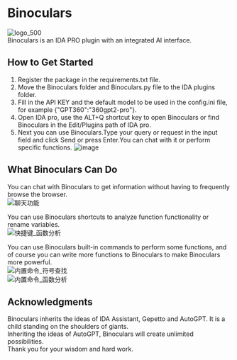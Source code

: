 # Binoculars
![logo_500](https://github.com/user-attachments/assets/ff9fb4a1-82be-4b1d-b755-a3187bd6d610)  
Binoculars is an IDA PRO plugin with an integrated AI interface.  
 

## How to Get Started
1. Register the package in the requirements.txt file.
2. Move the Binoculars folder and Binoculars.py file to the IDA plugins folder.
3. Fill in the API KEY and the default model to be used in the config.ini file, for example {"GPT360":"360gpt2-pro"}.
4. Open IDA pro, use the ALT+Q shortcut key to open Binoculars or find Binoculars in the Edit/Plugins path of IDA pro.
5. Next you can use Binoculars.Type your query or request in the input field and click Send or press Enter.You can chat with it or perform specific functions.
![image](https://github.com/user-attachments/assets/766532dd-d972-4250-9a10-dcc70ef5e5ae)

## What Binoculars Can Do
You can chat with Binoculars to get information without having to frequently browse the browser.  
![聊天功能](https://github.com/user-attachments/assets/d7d8983f-ddc8-4f94-984b-acef37b393f6)  

You can use Binoculars shortcuts to analyze function functionality or rename variables.  
![快捷键_函数分析](https://github.com/user-attachments/assets/4ac33820-e082-49ca-9073-810eb5896f74)

You can use Binoculars built-in commands to perform some functions, and of course you can write more functions to Binoculars to make Binoculars more powerful.  
![内置命令_符号查找](https://github.com/user-attachments/assets/51dee0fb-8757-4dc3-ae19-b50a9ac21930)  
![内置命令_函数分析](https://github.com/user-attachments/assets/6778650c-dcf7-4f04-8dec-280f79d777ad)  



## Acknowledgments
Binoculars inherits the ideas of IDA Assistant, Gepetto and AutoGPT. It is a child standing on the shoulders of giants.  
Inheriting the ideas of AutoGPT, Binoculars will create unlimited possibilities.  
Thank you for your wisdom and hard work. 











